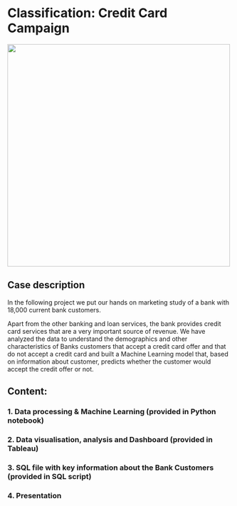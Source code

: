 # Classification: Credit Card Campaign

<img src="Files/Creditcards.png" width = 500/>

## Case description

In the following project we put our hands on marketing study of a bank with 18,000 current bank customers.

Apart from the other banking and loan services, the bank provides credit card services that are a very important source of revenue. 
We have analyzed the data to understand the demographics and other characteristics of Banks customers that accept a credit card offer and that do not accept a credit card and built a Machine Learning model that, based on information about customer, predicts whether the customer would accept the credit offer or not.

## Content:

### 1. Data processing & Machine Learning (provided in Python notebook) 

### 2. Data visualisation, analysis and Dashboard (provided in Tableau)

### 3. SQL file with key information about the Bank Customers (provided in SQL script)

### 4. Presentation

